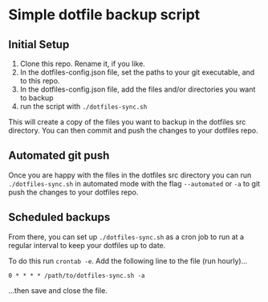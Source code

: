 # Simple dotfile backup script

## Initial Setup
1. Clone this repo. Rename it, if you like.
1. In the dotfiles-config.json file, set the paths to your git executable, and to this repo.
1. In the dotfiles-config.json file, add the files and/or directories you want to backup
1. run the script with `./dotfiles-sync.sh`

This will create a copy of the files you want to backup in the dotfiles src directory.
You can then commit and push the changes to your dotfiles repo.

## Automated git push
Once you are happy with the files in the dotfiles src directory you can run `./dotfiles-sync.sh` in automated mode with the flag `--automated` or `-a` to git push the changes to your dotfiles repo.

## Scheduled backups
From there, you can set up `./dotfiles-sync.sh` as a cron job to run at a regular interval to keep your dotfiles up to date.

To do this run `crontab -e`. Add the following line to the file (run hourly)...

```
0 * * * * /path/to/dotfiles-sync.sh -a
```

...then save and close the file.